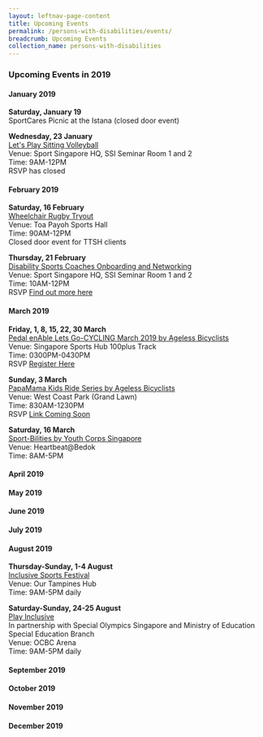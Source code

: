 ```yaml
---
layout: leftnav-page-content
title: Upcoming Events
permalink: /persons-with-disabilities/events/
breadcrumb: Upcoming Events
collection_name: persons-with-disabilities
---
```


### Upcoming Events in 2019

#### January 2019

**Saturday, January 19**
<BR>SportCares Picnic at the Istana (closed door event)
  
**Wednesday, 23 January**
<BR><U>Let's Play Sitting Volleyball</U> 
<BR>Venue: Sport Singapore HQ, SSI Seminar Room 1 and 2
<BR>Time: 9AM-12PM
<BR>RSVP has closed

#### February 2019

**Saturday, 16 February**
<BR><U>Wheelchair Rugby Tryout</U> 
<BR>Venue: Toa Payoh Sports Hall
<BR>Time: 90AM-12PM
<BR>Closed door event for TTSH clients

**Thursday, 21 February**
<BR><U>Disability Sports Coaches Onboarding and Networking</U> 
<BR>Venue: Sport Singapore HQ, SSI Seminar Room 1 and 2
<BR>Time: 10AM-12PM
<BR>RSVP [Find out more here](https://www.sportsingapore.gov.sg/Athletes-Coaches/Course-Calendar/2019/Disability-Sports-Coaches-Onboarding-and-Networking-Session)

#### March 2019

**Friday, 1, 8, 15, 22, 30 March** 
<BR><U>Pedal enAble Lets Go-CYCLING March 2019 by Ageless Bicyclists</u>
<BR>Venue: Singapore Sports Hub 100plus Track
<BR>Time: 0300PM-0430PM
<BR>RSVP [Register Here](https://form.gov.sg/#!/forms/sportsg/5c46ce1a17d3da001785c6c1)

**Sunday, 3 March** 
<BR><U>PapaMama Kids Ride Series by Ageless Bicyclists</u>
<BR>Venue: West Coast Park (Grand Lawn)
<BR>Time: 830AM-1230PM
<BR>RSVP [Link Coming Soon](http://www.rsvplink.com)

**Saturday, 16 March**
<BR><U>Sport-Bilities by Youth Corps Singapore</U>
<BR>Venue: Heartbeat@Bedok
<BR>Time: 8AM-5PM

#### April 2019

#### May 2019

#### June 2019

#### July 2019

#### August 2019

**Thursday-Sunday, 1-4 August**
<BR><U>Inclusive Sports Festival</u>
<BR>Venue: Our Tampines Hub
<BR>Time: 9AM-5PM daily

**Saturday-Sunday, 24-25 August**
<BR><U>Play Inclusive</u>
<BR>In partnership with Special Olympics Singapore and Ministry of Education Special Education Branch
<BR>Venue: OCBC Arena
<BR>Time: 9AM-5PM daily

#### September 2019

#### October 2019

#### November 2019

#### December 2019
